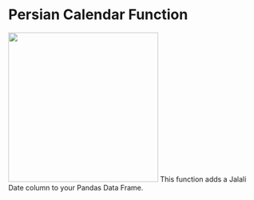 # Persian Calendar Function

<img src='https://icons.iconarchive.com/icons/paomedia/small-n-flat/1024/calendar-icon.png' height=300 width=300>
This function adds a Jalali Date column to your Pandas Data Frame.

